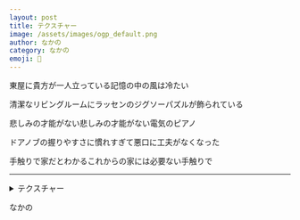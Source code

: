```yaml
---
layout: post
title: テクスチャー
image: /assets/images/ogp_default.png
author: なかの
category: なかの
emoji: 🐢
---
```


<div class="tanka-area"><div class="tanka">
<p>東屋に貴方が一人立っている記憶の中の風は冷たい</p>
<p>清潔なリビングルームにラッセンのジグソーパズルが飾られている</p>
<p>悲しみの才能がない悲しみの才能がない電気のピアノ</p>
<p>ドアノブの握りやすさに慣れすぎて悪口に工夫がなくなった</p>
<p>手触りで家だとわかるこれからの家には必要ない手触りで</p></div></div>

---

<details><summary>テクスチャー</summary>
東屋に貴方が一人立っている記憶の中の風は冷たい<br />
清潔なリビングルームにラッセンのジグソーパズルが飾られている<br />
悲しみの才能がない悲しみの才能がない電気のピアノ<br />
ドアノブの握りやすさに慣れすぎて悪口に工夫がなくなった<br />
手触りで家だとわかるこれからの家には必要ない手触りで<br />
<br />
</details>

なかの
